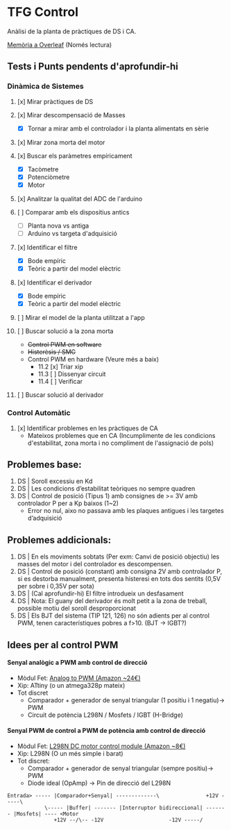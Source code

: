 # TFG Control

Anàlisi de la planta de pràctiques de DS i CA.

[Memòria a Overleaf](https://www.overleaf.com/read/zktdpqjvkxcc) (Només lectura)

## Tests i Punts pendents d'aprofundir-hi
### Dinàmica de Sistemes
1. [x] Mirar pràctiques de DS
	
2. [x] Mirar descompensació de Masses
	- [x] Tornar a mirar amb el controlador i la planta alimentats en sèrie
	
3. [x] Mirar zona morta del motor
	
4. [x] Buscar els paràmetres empíricament
	- [x] Tacòmetre
	- [x] Potenciòmetre
	- [x] Motor
	
5. [x] Analitzar la qualitat del ADC de l'arduino
	
6. [ ] Comparar amb els dispositius antics
	- [ ] Planta nova vs antiga
	- [ ] Arduino vs targeta d'adquisició
	
7. [x] Identificar el filtre
	- [x] Bode empíric
	- [x] Teòric a partir del model elèctric
	
8. [x] Identificar el derivador
	- [x] Bode empíric
	- [x] Teòric a partir del model elèctric
	
9. [ ] Mirar el model de la planta utilitzat a l'app
	
11. [ ] Buscar solució a la zona morta
	- ~~Control PWM en software~~
	- ~~Histerèsis / SMC~~
	- Control PWM en hardware (Veure més a baix)
		- 11.2 [x] Triar xip
		- 11.3 [ ] Dissenyar circuit
		- 11.4 [ ] Verificar
	
12. [ ] Buscar solució al derivador

### Control Automàtic
1. [x] Identificar problemes en les pràctiques de CA
	- Mateixos problemes que en CA (Incumplimente de les condicions d'estabilitat, zona morta i no compliment de l'assignació de pols)

## Problemes base:

1. DS | Soroll excessiu en Kd
2. DS | Les condicions d’estabilitat teòriques no sempre quadren
3. DS | Control de posició (Tipus 1) amb consignes de >= 3V amb controlador P per a Kp baixos (1~2)
	- Error no nul, aixo no passava amb les plaques antigues i les targetes d’adquisició

## Problemes addicionals:

1. DS | En els moviments sobtats (Per exm: Canvi de posició objectiu) les masses del motor i del controlador es descompensen.
2. DS | Control de posició (constant) amb consigna 2V amb controlador P, si es destorba manualment, presenta histeresi en tots dos sentits (0,5V per sobre i 0,35V per sota)
3. DS | (Cal aprofundir-hi) El filtre introdueix un desfasament
4. DS | Nota: El guany del derivador és molt petit a la zona de treball, possible motiu del soroll desproporcionat
4. DS | Els BJT del sistema (TIP 121, 126) no són adients per al control PWM, tenen característiques pobres a f>10. (BJT -> IGBT?)

## Idees per al control PWM
#### Senyal analògic a PWM amb control de direcció
- Mòdul Fet: [Analog to PWM (Amazon ~24€)](www.amazon.es/dp/B07WFBCNWM)
- Xip: ATtiny (o un atmega328p mateix)
- Tot discret
	- Comparador + generador de senyal triangular (1 positiu i 1 negatiu)-> PWM
	- Circuit de potència L298N / Mosfets / IGBT (H-Bridge)

#### Senyal PWM de control a PWM de potència amb control de direcció
- Mòdul Fet: [L298N DC motor control module (Amazon ~8€)](www.amazon.es/dp/B07DK6Q8F9)
- Xip: L298N (O un més simple i barat)
- Tot discret:
	- Comparador + generador de senyal triangular (sempre positiu)-> PWM
	- Diode ideal (OpAmp) -> Pin de direcció del L298N

```
Entrada> ----- |Comparador+Senyal| -------------\				+12V -----\
			\----- |Buffer| ------- |Interruptor bidireccional| ------- |Mosfets| ---- <Motor
			   +12V --/\-- -12V 					-12V -----/
```